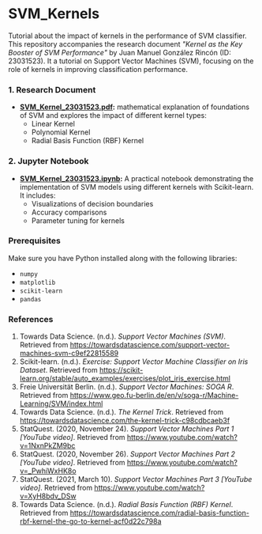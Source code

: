# SVM_Kernels
Tutorial about the impact of kernels in the performance of SVM classifier.
This repository accompanies the research document *"Kernel as the Key Booster of SVM Performance"* by Juan Manuel González Rincón (ID: 23031523). It a tutorial on Support Vector Machines (SVM), focusing on the role of kernels in improving classification performance.

### 1. Research Document
- **[SVM_Kernel_23031523.pdf](SVM_Kernel_23031523.pdf):** mathematical explanation of foundations of SVM and explores the impact of different kernel types:
  - Linear Kernel
  - Polynomial Kernel
  - Radial Basis Function (RBF) Kernel

### 2. Jupyter Notebook
- **[SVM_Kernel_23031523.ipynb](SVM_Kernel_23031523.ipynb):** A practical notebook demonstrating the implementation of SVM models using different kernels with Scikit-learn. It includes:
  - Visualizations of decision boundaries
  - Accuracy comparisons
  - Parameter tuning for kernels

### Prerequisites
Make sure you have Python installed along with the following libraries:
- `numpy`
- `matplotlib`
- `scikit-learn`
- `pandas`
  
### References
1. Towards Data Science. (n.d.). *Support Vector Machines (SVM)*. Retrieved from https://towardsdatascience.com/support-vector-machines-svm-c9ef22815589
2. Scikit-learn. (n.d.). *Exercise: Support Vector Machine Classifier on Iris Dataset*. Retrieved from https://scikit-learn.org/stable/auto_examples/exercises/plot_iris_exercise.html
3. Freie Universität Berlin. (n.d.). *Support Vector Machines: SOGA R*. Retrieved from https://www.geo.fu-berlin.de/en/v/soga-r/Machine-Learning/SVM/index.html
4. Towards Data Science. (n.d.). *The Kernel Trick*. Retrieved from https://towardsdatascience.com/the-kernel-trick-c98cdbcaeb3f
5. StatQuest. (2020, November 24). *Support Vector Machines Part 1 [YouTube video]*. Retrieved from https://www.youtube.com/watch?v=1NxnPkZM9bc
6. StatQuest. (2020, November 26). *Support Vector Machines Part 2 [YouTube video]*. Retrieved from https://www.youtube.com/watch?v=_PwhiWxHK8o
7. StatQuest. (2021, March 10). *Support Vector Machines Part 3 [YouTube video]*. Retrieved from https://www.youtube.com/watch?v=XyH8bdv_DSw
8. Towards Data Science. (n.d.). *Radial Basis Function (RBF) Kernel*. Retrieved from https://towardsdatascience.com/radial-basis-function-rbf-kernel-the-go-to-kernel-acf0d22c798a
